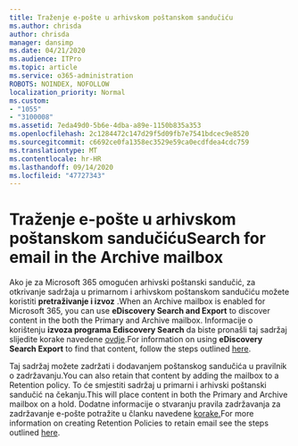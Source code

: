 ```yaml
---
title: Traženje e-pošte u arhivskom poštanskom sandučiću
ms.author: chrisda
author: chrisda
manager: dansimp
ms.date: 04/21/2020
ms.audience: ITPro
ms.topic: article
ms.service: o365-administration
ROBOTS: NOINDEX, NOFOLLOW
localization_priority: Normal
ms.custom:
- "1055"
- "3100008"
ms.assetid: 7eda49d0-5b6e-4dba-a89e-1150b835a353
ms.openlocfilehash: 2c1284472c147d29f5d09fb7e7541bdcec9e8520
ms.sourcegitcommit: c6692ce0fa1358ec3529e59ca0ecdfdea4cdc759
ms.translationtype: MT
ms.contentlocale: hr-HR
ms.lasthandoff: 09/14/2020
ms.locfileid: "47727343"
---
```

# <a name="search-for-email-in-the-archive-mailbox"></a><span data-ttu-id="291b5-102">Traženje e-pošte u arhivskom poštanskom sandučiću</span><span class="sxs-lookup"><span data-stu-id="291b5-102">Search for email in the Archive mailbox</span></span>

<span data-ttu-id="291b5-103">Ako je za Microsoft 365 omogućen arhivski poštanski sandučić, za otkrivanje sadržaja u primarnom i arhivskom poštanskom sandučiću možete koristiti **pretraživanje i izvoz** .</span><span class="sxs-lookup"><span data-stu-id="291b5-103">When an Archive mailbox is enabled for Microsoft 365, you can use **eDiscovery Search and Export** to discover content in the both the Primary and Archive mailbox.</span></span> <span data-ttu-id="291b5-104">Informacije o korištenju **izvoza programa Ediscovery Search** da biste pronašli taj sadržaj slijedite korake navedene [ovdje](https://docs.microsoft.com/microsoft-365/compliance/export-search-results).</span><span class="sxs-lookup"><span data-stu-id="291b5-104">For information on using **eDiscovery Search Export** to find that content, follow the steps outlined [here](https://docs.microsoft.com/microsoft-365/compliance/export-search-results).</span></span>
  
<span data-ttu-id="291b5-105">Taj sadržaj možete zadržati i dodavanjem poštanskog sandučića u pravilnik o zadržavanju.</span><span class="sxs-lookup"><span data-stu-id="291b5-105">You can also retain that content by adding the mailbox to a Retention policy.</span></span> <span data-ttu-id="291b5-106">To će smjestiti sadržaj u primarni i arhivski poštanski sandučić na čekanju.</span><span class="sxs-lookup"><span data-stu-id="291b5-106">This will place content in both the Primary and Archive mailbox on a hold.</span></span> <span data-ttu-id="291b5-107">Dodatne informacije o stvaranju pravila zadržavanja za zadržavanje e-pošte potražite u članku navedene [korake.](https://docs.microsoft.com/microsoft-365/compliance/retention-policies)</span><span class="sxs-lookup"><span data-stu-id="291b5-107">For more information on creating Retention Policies to retain email see the steps outlined [here](https://docs.microsoft.com/microsoft-365/compliance/retention-policies).</span></span>
  